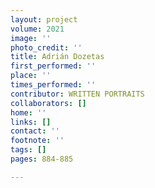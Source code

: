 ```yaml
---
layout: project
volume: 2021
image: ''
photo_credit: ''
title: Adrián Dozetas
first_performed: ''
place: ''
times_performed: ''
contributor: WRITTEN PORTRAITS
collaborators: []
home: ''
links: []
contact: ''
footnote: ''
tags: []
pages: 884-885

---
```




